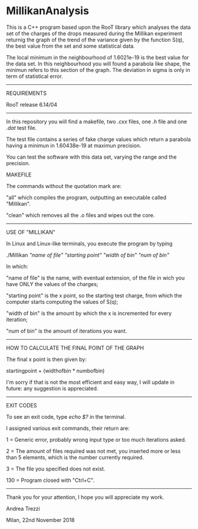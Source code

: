 # MillikanAnalysis
This is a C++ program based upon the RooT library which analyses the data set of the charges of the drops measured during the Millikan experiment returnig the graph of the trend of the variance given by the function S(q), the best value from the set and some statistical data. 

The local minimum in the neighbourhood of 1.6021e-19 is the best value for the data set.
In this neighbourhood you will found a parabola like shape, the minimun refers to this section of the graph.
The deviation in sigma is only in term of statistical error.

*********************************************************************************************************************************

REQUIREMENTS

RooT release 6.14/04

*********************************************************************************************************************************

In this repository you wìll find a makefile, two *.cxx* files, one *.h* file and one *.dat* test file.

The test file contains a series of fake charge values which return a parabola having a minimun in 1.60438e-19 at maximun precision.

You can test the software with this data set, varying the range and the precision.

MAKEFILE

The commands without the quotation mark are:

"all" which compiles the program, outputting an executable called "Millikan".

"clean" which removes all the .o files and wipes out the core.

*********************************************************************************************************************************

USE OF "MILLIKAN"

In Linux and Linux-like terminals, you execute the program by typing

./Millikan *"name of file"* *"starting point"* *"width of bin"* *"num of bin"*

In which:

"name of file" is the name, with eventual extension, of the file in wich you have ONLY the values of the charges;

"starting point" is the x point, so the starting test charge, from which the computer starts computing the values of S(q);

"width of bin" is the amount by which the x is incremented for every iteration;

"num of bin" is the amount of iterations you want.

*********************************************************************************************************************************
HOW TO CALCULATE THE FINAL POINT OF THE GRAPH

The final x point is then given by:

startingpoint + (widthofbin * numbofbin)

I'm sorry if that is not the most efficient and easy way, I will update in future: any suggestion is appreciated.

*********************************************************************************************************************************
EXIT CODES

To see an exit code, type *echo $?* in the terminal.

I assigned various exit commands, their return are:

1 = Generic error, probably  wrong input type or too much iterations asked.

2 = The amount of files required was not met, you inserted more or less than 5 elements, which is the number currently required.

3 = The file you specified does not exist.

130 = Program closed with "Ctrl+C".

*********************************************************************************************************************************
Thank you for your attention, I hope you will appreciate my work.

Andrea Trezzi 

Milan, 22nd November 2018

